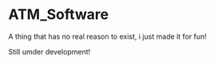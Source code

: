# ATM_Software
A thing that has no real reason to exist, i just made it for fun!

Still umder development!
